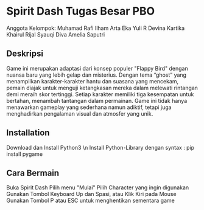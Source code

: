 # Spirit Dash Tugas Besar PBO
Anggota Kelompok:
Muhamad Rafi Ilham
Arta Eka Yuli R
Devina Kartika
Khairul Rijal Syauqi
Diva Amelia Saputri

## Deskripsi
Game ini merupakan adaptasi dari konsep populer "Flappy Bird" dengan nuansa baru yang lebih gelap dan misterius. Dengan tema “ghost” yang menampilkan karakter-karakter hantu dan suasana yang mencekam, pemain diajak untuk menguji ketangkasan mereka dalam melewati rintangan demi meraih skor tertinggi. Setiap karakter memiliki tiga kesempatan untuk bertahan, menambah tantangan dalam permainan. Game ini tidak hanya menawarkan gameplay yang sederhana namun adiktif, tetapi juga menghadirkan pengalaman visual dan atmosfer yang unik.

## Installation
Download dan Install Python3 \n
Install Python-Library dengan syntax :
pip install pygame 

## Cara Bermain
Buka Spirit Dash
Pilih menu "Mulai"
Pilih Character yang ingin digunakan
Gunakan Tombol Keyboard Up dan Spasi, atau Klik Kiri pada Mouse
Gunakan Tombol P atau ESC untuk menghentikan sementara game
